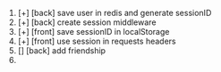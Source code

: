 1) [+] [back] save user in redis and generate sessionID 
2) [+] [back] create session middleware
3) [+] [front] save sessionID in localStorage 
4) [+] [front] use session in requests headers
5) [] [back] add friendship
6) 

